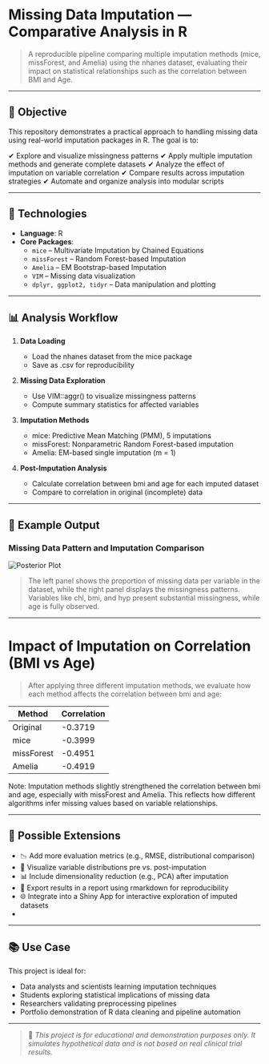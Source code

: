 # Missing Data Imputation — Comparative Analysis in R

> A reproducible pipeline comparing multiple imputation methods (mice, missForest, and Amelia) using the nhanes dataset, evaluating their impact on statistical relationships such as the correlation between BMI and Age.

---

## 🎯 Objective

This repository demonstrates a practical approach to handling missing data using real-world imputation packages in R. The goal is to:

✔ Explore and visualize missingness patterns
✔ Apply multiple imputation methods and generate complete datasets
✔ Analyze the effect of imputation on variable correlation
✔ Compare results across imputation strategies
✔ Automate and organize analysis into modular scripts

---

## 🧰 Technologies

- **Language**: R  
- **Core Packages**:  
  - `mice` – Multivariate Imputation by Chained Equations
  - `missForest` – Random Forest-based Imputation  
  - `Amelia` – EM Bootstrap-based Imputation
  - `VIM` – Missing data visualization  
  - `dplyr, ggplot2, tidyr` – Data manipulation and plotting
    
---

## 📊 Analysis Workflow

1. **Data Loading**
   - Load the nhanes dataset from the mice package
   - Save as .csv for reproducibility

2. **Missing Data Exploration**
   - Use VIM::aggr() to visualize missingness patterns
   - Compute summary statistics for affected variables

3. **Imputation Methods**
   - mice: Predictive Mean Matching (PMM), 5 imputations
   - missForest: Nonparametric Random Forest-based imputation
   - Amelia: EM-based single imputation (m = 1)

4. **Post-Imputation Analysis**
   - Calculate correlation between bmi and age for each imputed dataset
   - Compare to correlation in original (incomplete) data
     
---

## 📝 Example Output

### Missing Data Pattern and Imputation Comparison

![Posterior Plot](posterior-distribution.png)

> The left panel shows the proportion of missing data per variable in the dataset, while the right panel displays the missingness patterns. Variables like chl, bmi, and hyp present substantial missingness, while age is fully observed.

---

# Impact of Imputation on Correlation (BMI vs Age)

> After applying three different imputation methods, we evaluate how each method affects the correlation between bmi and age:

| Method       | Correlation |
|--------------|-------------|
| Original     | -0.3719     |
| mice         | -0.3999     |
| missForest   | -0.4951     |
| Amelia       | -0.4919     |

Note: Imputation methods slightly strengthened the correlation between bmi and age, especially with missForest and Amelia. This reflects how different algorithms infer missing values based on variable relationships.

---

## 🔄 Possible Extensions

- 📉 Add more evaluation metrics (e.g., RMSE, distributional comparison)
- 🧠 Visualize variable distributions pre vs. post-imputation
- 📊 Include dimensionality reduction (e.g., PCA) after imputation
- 📁 Export results in a report using rmarkdown for reproducibility
- 🌐 Integrate into a Shiny App for interactive exploration of imputed datasets
- 
---

## 📚 Use Case

This project is ideal for:
- Data analysts and scientists learning imputation techniques
- Students exploring statistical implications of missing data 
- Researchers validating preprocessing pipelines  
- Portfolio demonstration of R data cleaning and pipeline automation

---

> 📎 _This project is for educational and demonstration purposes only. It simulates hypothetical data and is not based on real clinical trial results._
